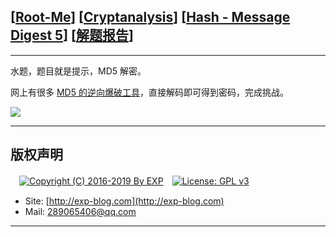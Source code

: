 ## [[Root-Me](https://www.root-me.org/)] [[Cryptanalysis](https://www.root-me.org/en/Challenges/Cryptanalysis/)] [[Hash - Message Digest 5](https://www.root-me.org/en/Challenges/Cryptanalysis/Hash-Message-Digest-5)] [[解题报告](http://exp-blog.com/2019/01/13/pid-2876/)]

------

水题，题目就是提示，MD5 解密。

网上有很多 [MD5 的逆向爆破工具](https://www.md5online.org/md5-decrypt.html)，直接解码即可得到密码，完成挑战。

![](https://github.com/lyy289065406/CTF-Solving-Reports/blob/master/rootme/Cryptanalysis/%5B03%5D%20%5B5P%5D%20Hash%20-%20Message%20Digest%205/imgs/01.png)

------

## 版权声明

　[![Copyright (C) 2016-2019 By EXP](https://img.shields.io/badge/Copyright%20(C)-2016~2019%20By%20EXP-blue.svg)](http://exp-blog.com)　[![License: GPL v3](https://img.shields.io/badge/License-GPL%20v3-blue.svg)](https://www.gnu.org/licenses/gpl-3.0)
  

- Site: [http://exp-blog.com](http://exp-blog.com) 
- Mail: <a href="mailto:289065406@qq.com?subject=[EXP's Github]%20Your%20Question%20（请写下您的疑问）&amp;body=What%20can%20I%20help%20you?%20（需要我提供什么帮助吗？）">289065406@qq.com</a>


------

